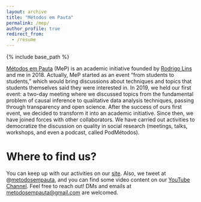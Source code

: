 ```yaml
---
layout: archive
title: "Métodos em Pauta"
permalink: /mep/
author_profile: true
redirect_from:
  - /resume
---
```


{% include base_path %}

[Métodos em Pauta](http://www.metodosempauta.com/) (MeP) is an academic initiative founded by [Rodrigo Lins](https://rodrigoplins.wordpress.com/) and me in 2018. 
Actually, MeP started as an event “from students to students,” which would bring discussions about techniques and topics that students themselves said they were interested in. 
In 2019, we held our first event: a two-day meeting where we discussed topics from the fundamental problem of causal inference to qualitative data analysis techniques, passing through transparency and open science. After the success of ours first event, we decided to transform it into an academic initiative. Since then, we have joined forces with other collaborators. We have carried out activities to democratize the discussion on quality in social research (meetings, talks, workshops, and even a podcast, called PodMétodos). 


Where to find us?
======
You can keep up with our activities on our [site](http://www.metodosempauta.com/). Also, we tweet at @[metodosempauta](https://twitter.com/metodosempauta), and you can find some video content on our [YouTube Channel](https://www.youtube.com/metodosempauta). 
Feel free to reach out! DMs and emails at <metodosempauta@gmail.com> are welcomed. 
